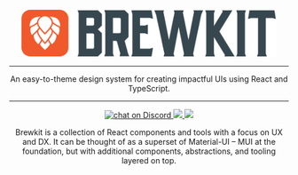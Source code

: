 <p align="center">
  <img width="460" src=".build/storybook/assets/images/brewkit-logo.png">
</p>

---

<p align="center">An easy-to-theme design system for creating impactful UIs using React and TypeScript.</p>

---

<p align="center">
    <a href="https://discord.gg/GWBTQrm">
        <img src="https://img.shields.io/discord/680131581066871038?logo=discord" alt="chat on Discord">
    </a>
    <a href="https://github.com/brewkit/brewkit-ui/blob/master/LICENSE">
        <img src="https://img.shields.io/badge/license-MIT-blue.svg">
    </a>
    <a href="https://github.com/storybookjs/storybook">
        <img src="https://cdn.jsdelivr.net/gh/storybookjs/brand@master/badge/badge-storybook.svg">
    </a>
</p>


<p align="center">
Brewkit is a collection of React components and tools with a focus on UX and DX. It can be thought of as a superset of
Material-UI – MUI at the foundation, but with additional components, abstractions, and tooling layered on top.
</p>
